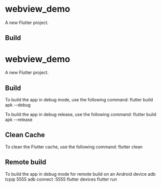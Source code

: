 # webview_demo

A new Flutter project.

## Build
# webview_demo

A new Flutter project.

## Build

To build the app in debug mode, use the following command:
flutter build apk --debug

To build the app in debug release, use the following command:
flutter build apk --release

## Clean Cache

To clean the Flutter cache, use the following command:
flutter clean

## Remote build

To build the app in debug mode for remote build on an Android device
adb tcpip 5555
adb connect <ip>:5555
flutter devices
flutter run


